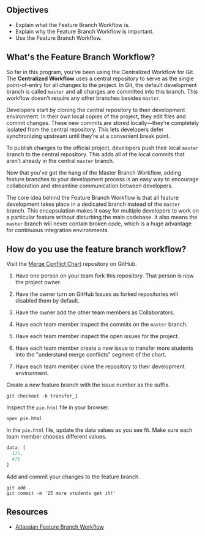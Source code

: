## Objectives


- Explain what the Feature Branch Workflow is.
- Explain why the Feature Branch Workflow is important.
- Use the Feature Branch Workflow.

## What's the Feature Branch Workflow?

So far in this program, you've been using the Centralized Workflow for Git. The **Centralized Workflow** uses a central repository to serve as the single point-of-entry for all changes to the project. In Git, the default development branch is called `master` and all changes are committed into this branch. This workflow doesn’t require any other branches besides `master`.

Developers start by cloning the central repository to their development environment. In their own local copies of the project, they edit files and commit changes. These new commits are stored locally—they’re completely isolated from the central repository. This lets developers defer synchronizing upstream until they’re at a convenient break point.

To publish changes to the official project, developers push their local `master` branch to the central repository. This adds all of the local commits that aren’t already in the central `master` branch.

Now that you've got the hang of the Master Branch Workflow, adding feature branches to your development process is an easy way to encourage collaboration and streamline communication between developers.

The core idea behind the Feature Branch Workflow is that all feature development takes place in a dedicated branch instead of the `master` branch. This encapsulation makes it easy for multiple developers to work on a particular feature without disturbing the main codebase. It also means the `master` branch will never contain broken code, which is a huge advantage for continuous integration environments.

## How do you use the feature branch workflow?

Visit the [Merge Conflict Chart](https://github.com/gSchool/merge_conflict_chart.git) repository on GitHub.

1. Have one person on your team fork this repository. That person is now the project owner.

1. Have the owner turn on GitHub Issues as forked repositories will disabled them by default.

1. Have the owner add the other team members as Collaborators.

1. Have each team member inspect the commits on the `master` branch.

1. Have each team member inspect the open issues for the project.

1. Have each team member create a new issue to transfer more students into the "understand merge conflicts" segment of the chart.

1. Have each team member clone the repository to their development environment.

Create a new feature branch with the issue number as the suffix.

```shell
git checkout -b transfer_1
```

Inspect the `pie.html` file in your browser.

```shell
open pie.html
```

In the `pie.html` file, update the data values as you see fit. Make sure each team member chooses different values.

```javascript
data: [
  125,
  475
]
```

Add and commit your changes to the feature branch.

```shell
git add .
git commit -m '25 more students get it!'
```

## Resources

- [Atlassian Feature Branch Workflow](https://www.atlassian.com/git/tutorials/comparing-workflows/feature-branch-workflow)
